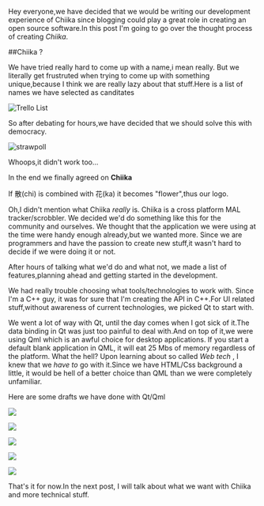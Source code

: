 Hey everyone,we have decided that we would be writing our development experience of Chiika since blogging could play a great role in creating an open source software.In this post I'm going to go over the thought process of creating *Chiika*.

##Chiika ?

We have tried really hard to come up with a name,i mean really. But we literally get frustruted when trying to come up with something unique,because I think we are really lazy about that stuff.Here is a list of names we have selected as canditates

![Trello List](http://i.imgur.com/jPQfql4.png)

So after debating for hours,we have decided that we should solve this with democracy.

![strawpoll](http://i.imgur.com/S8as2fk.png)

Whoops,it didn't work too...

In the end we finally agreed on **Chiika**

If 散(chi) is combined with 花(ka) it becomes "flower",thus our logo.

Oh,I didn't mention what Chiika *really* is. Chiika is a cross platform MAL tracker/scrobbler. We decided we'd do something like this for the community and ourselves.
We thought that the application we were using at the time were handy enough already,but we wanted more. Since we are programmers and have the passion to create new stuff,it wasn't hard to decide if we were doing it or not.

After hours of talking what we'd do and what not, we made a list of features,planning ahead and getting started in the development.


We had really trouble choosing what tools/technologies to work with. Since I'm a C++ guy, it was for sure that I'm creating the API in C++.For UI related stuff,without awareness of current technologies, we picked Qt to start with.

We went a lot of way with Qt, until the day comes when I got sick of it.The data binding in Qt was just too painful to deal with.And on top of it,we were using Qml which is an awful choice for desktop applications. If you start a default blank application in QML, it will eat 25 Mbs of memory regardless of the platform. What the hell?
Upon learning about so called *Web tech* , I knew that we *have to* go with it.Since we have HTML/Css background a little, it would be hell of a better choice than QML than we were completely unfamiliar.

Here are some drafts we have done with Qt/Qml

![](http://i.imgur.com/hG9xswH.png)

![](http://i.imgur.com/Dx7lULZ.png)

![](http://i.imgur.com/ISaHgYF.png)

![](http://i.imgur.com/Pegrsdt.png)

![](http://i.imgur.com/8HPxsae.png)

That's it for now.In the next post, I will talk about what we want with Chiika and more technical stuff.
